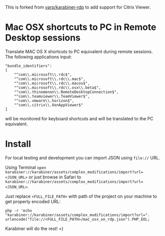 This is forked from [varp/karabiner-rdp](https://github.com/varp/karabiner-rdp) to add support for Citrix Viewer. 

# Mac OSX shortcuts to PC in Remote Desktop sessions  

Translate MAC OS X shortcuts to PC equivalent during remote sessions. The
following applications input:
```
"bundle_identifiers": 
[
    "^com\\.microsoft\\.rdc$",
    "^com\\.microsoft\\.rdc\\.mac$",
    "^com\\.microsoft\\.rdc\\.macos$",
    "^com\\.microsoft\\.rdc\\.osx\\.beta$",
    "^com\\.thinomenon\\.RemoteDesktopConnection$",
    "^com\\.teamviewer\\.TeamViewer$",
    "^com\\.vmware\\.horizon$",
    "^com\\.citrix\\.XenAppViewer$"
]
```
will be monitored for keyboard shortcuts and will be translated to the PC equivalent.


# Install

For local testing and development you can import JSON using `file://` URL. 

Using Terminal `open karabiner://karabiner/assets/complex_modifications/import?url=<JSON_URL>`
or just browse in Safari to `karabiner://karabiner/assets/complex_modifications/import?url=<JSON_URL>`.

Just replace `<FULL_FILE_PATH>` with path of the project on your machine to get properly encoded URL:
```
php -r 'echo "karabiner://karabiner/assets/complex_modifications/import?url=". urlencode("file://<FULL_FILE_PATH>/mac_osx_on_rdp.json").PHP_EOL; 
```

Karabiner will do the rest! =)
